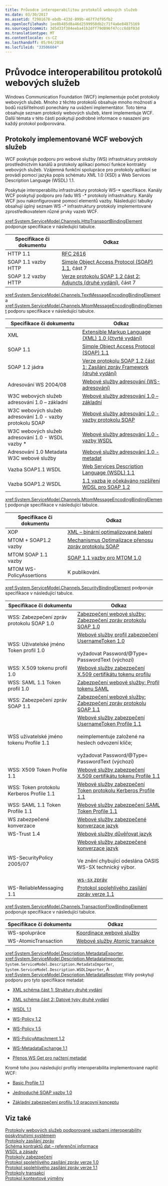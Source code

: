 ```yaml
---
title: Průvodce interoperabilitou protokolů webových služeb
ms.date: 03/30/2017
ms.assetid: f2981678-ebdb-433d-899b-467f7df95fb2
ms.openlocfilehash: 1ee8b485d8a46d2599958db2c71f4a6e84875169
ms.sourcegitcommit: 3d5d33f384eeba41b2dff79d096f47ccc8d8f03d
ms.translationtype: MT
ms.contentlocale: cs-CZ
ms.lasthandoff: 05/04/2018
ms.locfileid: "33506604"
---
```

# <a name="web-services-protocols-interoperability-guide"></a>Průvodce interoperabilitou protokolů webových služeb
Windows Communication Foundation (WCF) implementuje počet protokoly webových služeb. Mnoho z těchto protokolů obsahuje mnoho možností a bodů rozšiřitelnosti ponechány na uvážení implementátor. Toto téma obsahuje seznam protokoly webových služeb, které implementuje WCF. Další témata v této části poskytují podrobné informace o nasazení pro každý protokol podporována.  
  
## <a name="web-services-protocols-implemented-by-wcf"></a>Protokoly implementované WCF webových služeb  
 WCF poskytuje podporu pro webové služby (WS) infrastruktury protokoly prostřednictvím kanálů a protokoly aplikací pomocí funkce kontrakty webových služeb. Vzájemná funkční spolupráce pro protokoly aplikací se provádí pomocí jazyka popis schématu XML 1.0 (XSD) a Web Services Description Language (WSDL) 1.1.  
  
 Poskytuje interoperabilitu infrastruktury protokoly WS-* specifikace. Kanály WCF poskytují podporu pro řadu WS -\* protokoly infrastruktury. Kanály WCF jsou nakonfigurované pomocí elementů vazby. Následující tabulky obsahují úplný seznam WS -\* infrastruktury protokoly implementované zprostředkovatelem různé prvky vazeb WCF.  
  
 <xref:System.ServiceModel.Channels.HttpTransportBindingElement> podporuje specifikace v následující tabulce.  
  
|Specifikace či dokumentu|Odkaz|  
|-----------------------------|----------|  
|HTTP 1.1|[RFC 2616](http://go.microsoft.com/fwlink/?LinkId=90372)|  
|SOAP 1.1 vazby HTTP|[Simple Object Access Protocol (SOAP) 1.1](http://go.microsoft.com/fwlink/?LinkId=90520), část 7|  
|SOAP 1.2 vazby HTTP|[Verze protokolu SOAP 1.2 část 2: Adjuncts (druhé vydání)](http://go.microsoft.com/fwlink/?LinkId=95329), část 7|  
  
 <xref:System.ServiceModel.Channels.TextMessageEncodingBindingElement> a <xref:System.ServiceModel.Channels.MtomMessageEncodingBindingElement> podporu specifikace v následující tabulce.  
  
|Specifikace či dokumentu|Odkaz|  
|-----------------------------|----------|  
|XML|[Extensible Markup Language (XML) 1.0 (čtvrté vydání)](http://go.microsoft.com/fwlink/?LinkId=15139)|  
|SOAP 1.1|[Simple Object Access Protocol (SOAP) 1.1](http://go.microsoft.com/fwlink/?LinkId=96687)|  
|SOAP 1.2 jádra|[Verze protokolu SOAP 1.2 část 1: Zasílání zpráv Framework (druhé vydání)](http://go.microsoft.com/fwlink/?LinkId=94664)|  
|Adresování WS 2004/08|[Webové služby adresování (WS-adresování)](http://go.microsoft.com/fwlink/?LinkId=81239)|  
|W3C webových služeb adresování 1.0 – základní|[Webové služby adresování 1.0 – základní](http://go.microsoft.com/fwlink/?LinkId=96688)|  
|W3C webových služeb adresování 1.0 - vazby protokolu SOAP|[Webové služby adresování 1.0 - vazby protokolu SOAP](http://go.microsoft.com/fwlink/?LinkId=96689)|  
|W3C webových služeb adresování 1.0 - WSDL vazby *|[Webové služby adresování 1.0 - vazby WSDL](http://go.microsoft.com/fwlink/?LinkId=96690)|  
|Adresování 1.0 Metadata W3C webové služby|[Webové služby adresování 1.0 - metadat](http://www.w3.org/TR/ws-addr-metadata/)|  
|Vazba SOAP1.1 WSDL|[Web Services Description Language (WSDL) 1.1](http://go.microsoft.com/fwlink/?LinkId=96160)|  
|Vazba SOAP1.2 WSDL|[1.1 vazba je očekáváno rozšíření WDSL pro SOAP 1.2](http://go.microsoft.com/fwlink/?LinkId=96691)|  
  
 <xref:System.ServiceModel.Channels.MtomMessageEncodingBindingElement> podporuje specifikace v následující tabulce.  
  
|Specifikace či dokumentu|Odkaz|  
|-----------------------------|----------|  
|XOP|[XML – binární optimalizované balení](http://go.microsoft.com/fwlink/?LinkId=96714)|  
|MTOM + SOAP1.2 vazby|[Mechanismus Optimalizace přenosu zpráv protokolu SOAP](http://go.microsoft.com/fwlink/?LinkId=96713)|  
|MTOM SOAP 1.1 vazby|[SOAP 1.1 vazby pro MTOM 1.0](http://go.microsoft.com/fwlink/?LinkId=96712)|  
|MTOM WS-PolicyAssertions|K publikování.|  
  
 <xref:System.ServiceModel.Channels.SecurityBindingElement> podporuje specifikace v následující tabulce.  
  
|Specifikace či dokumentu|Odkaz|  
|-----------------------------|----------|  
|WSS: Zabezpečení zpráv protokolu SOAP 1.0|[Zabezpečení webové služby: Zabezpečení zpráv protokolu SOAP 1.0](http://go.microsoft.com/fwlink/?LinkId=94684)|  
|WSS: Uživatelské jméno Token profil 1.0|[Webové služby profil zabezpečení UsernameToken 1.0](http://go.microsoft.com/fwlink/?LinkId=95334)<br /><br /> vyžadovat Password/@Type= PasswordText (výchozí)|  
|WSS: X.509 tokenu profil 1.0|[Webové služby zabezpečení X.509 certifikátu tokenu profilu](http://go.microsoft.com/fwlink/?LinkId=95335)|  
|WSS: SAML 1.1 Token profil 1.0|[Zabezpečení webové služby: Profil tokenu SAML](http://go.microsoft.com/fwlink/?LinkId=96693)|  
|WSS: Zabezpečení zpráv SOAP 1.1|[Zabezpečení webové služby: Zabezpečení zpráv protokolu SOAP 1.1](http://go.microsoft.com/fwlink/?LinkId=91240)|  
|WSS uživatelské jméno tokenu Profile 1.1|[Webové služby zabezpečení UsernameToken Profile 1.1](http://go.microsoft.com/fwlink/?LinkId=95331)<br /><br /> neimplementuje založené na heslech odvození klíče;<br /><br /> vyžadovat Password/@Type= PasswordText (výchozí)|  
|WSS: X509 Token Profile 1.1|[Webové služby zabezpečení X.509 certifikátu tokenu Profile 1.1](http://go.microsoft.com/fwlink/?LinkId=95332)|  
|WSS: Token protokolu Kerberos Profile 1.1|[Webové služby zabezpečení Token protokolu Kerberos Profile 1.1](http://go.microsoft.com/fwlink/?LinkId=95333)|  
|WSS: SAML 1.1 Token Profile 1.1|[Webové služby zabezpečení SAML Token Profile 1.1](http://go.microsoft.com/fwlink/?LinkId=96694)|  
|WS zabezpečené konverzace|[Webové služby zabezpečené konverzace jazyk](http://go.microsoft.com/fwlink/?LinkId=95317)|  
|WS-Trust 1.4|[Webové služby důvěřovat jazyk](http://go.microsoft.com/fwlink/?LinkId=169514)|  
|WS-SecurityPolicy 2005/07|[Webové služby zabezpečené konverzace jazyk](http://go.microsoft.com/fwlink/?LinkId=95317)<br /><br /> Ve znění chybující odeslána OASIS WS-SX technický výbor.<br /><br /> [ws-sx zpráv](http://go.microsoft.com/fwlink/?LinkId=96700)|  
|WS-ReliableMessaging 1.1|[Protokol spolehlivého zasílání zpráv verze 1.1](../../../../docs/framework/wcf/feature-details/reliable-messaging-protocol-version-1-1.md)|  
  
 <xref:System.ServiceModel.Channels.TransactionFlowBindingElement> podporuje specifikace v následující tabulce.  
  
|Specifikace či dokumentu|Odkaz|  
|-----------------------------|----------|  
|WS-spolupráce|[Koordinace webové služby](http://go.microsoft.com/fwlink/?LinkId=95324)|  
|WS-AtomicTransaction|[Webové služby Atomic transakce](http://go.microsoft.com/fwlink/?LinkId=95323)|  
  
 <xref:System.ServiceModel.Description.MetadataExporter>, <xref:System.ServiceModel.Description.MetadataImporter>, <!--zz <xref:System.ServiceModel.Description.WSDLExporter>, <xref:System.ServiceModel.Description.WSDLImporter>, --> `System.ServiceModel.Description.MetadataImporter`, `System.ServiceModel.Description.WSDLImporter`, A <xref:System.ServiceModel.Description.MetadataResolver> třídy poskytují podporu pro tyto specifikace metadat:  
  
-   [XML schéma část 1: Struktury druhé vydání](http://go.microsoft.com/fwlink/?LinkId=3536)  
  
-   [XML schéma část 2: Datové typy druhé vydání](http://go.microsoft.com/fwlink/?LinkId=40138)  
  
-   [WSDL 1.1](http://go.microsoft.com/fwlink/?LinkId=96160)  
  
-   [WS-Policy 1.2](http://go.microsoft.com/fwlink/?LinkId=96705)  
  
-   [WS-Policy 1.5](http://go.microsoft.com/fwlink/?LinkId=96706)  
  
-   [WS-PolicyAttachment 1.2](http://go.microsoft.com/fwlink/?LinkId=96707)  
  
-   [WS-MetadataExchange 1.1](http://go.microsoft.com/fwlink/?LinkId=94868)  
  
-   [Přenos WS Get pro načtení metadat](http://go.microsoft.com/fwlink/?LinkId=96708)  
  
 Kromě toho jsou následující profily interoperabilita implementované napříč WCF:  
  
-   [Basic Profile 1.1](http://go.microsoft.com/fwlink/?LinkId=69313)  
  
-   [Jednoduché SOAP vazby 1.0](http://go.microsoft.com/fwlink/?LinkId=96710)  
  
-   [Základní zabezpečení profilu 1.0 pracovní konceptu](http://go.microsoft.com/fwlink/?LinkId=96711)  
  
## <a name="see-also"></a>Viz také  
 [Protokoly webových služeb podporované vazbami interoperability poskytnutými systémem](../../../../docs/framework/wcf/feature-details/web-services-protocols-supported-by-system-provided-interoperability-bindings.md)  
 [Protokoly zasílání zpráv](../../../../docs/framework/wcf/feature-details/messaging-protocols.md)  
 [Schéma kontraktů dat – referenční informace](../../../../docs/framework/wcf/feature-details/data-contract-schema-reference.md)  
 [WSDL a zásady](../../../../docs/framework/wcf/feature-details/wsdl-and-policy.md)  
 [Protokoly zabezpečení](../../../../docs/framework/wcf/feature-details/security-protocols.md)  
 [Protokol spolehlivého zasílání zpráv verze 1.0](../../../../docs/framework/wcf/feature-details/reliable-messaging-protocol-version-1-0.md)  
 [Protokol spolehlivého zasílání zpráv verze 1.1](../../../../docs/framework/wcf/feature-details/reliable-messaging-protocol-version-1-1.md)  
 [Protokoly transakcí](../../../../docs/framework/wcf/feature-details/transaction-protocols.md)  
 [Protokol kontextové výměny](../../../../docs/framework/wcf/feature-details/context-exchange-protocol.md)
